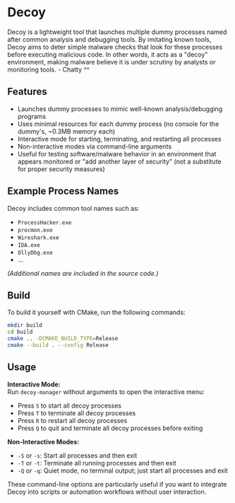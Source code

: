 # Decoy

Decoy is a lightweight tool that launches multiple dummy processes named after common analysis and debugging tools. By imitating known tools, Decoy aims to deter simple malware checks that look for these processes before executing malicious code. In other words, it acts as a "decoy" environment, making malware believe it is under scrutiny by analysts or monitoring tools. - Chatty ^^

## Features

- Launches dummy processes to mimic well-known analysis/debugging programs
- Uses minimal resources for each dummy process (no console for the dummy's, ~0.3MB memory each)
- Interactive mode for starting, terminating, and restarting all processes
- Non-interactive modes via command-line arguments
- Useful for testing software/malware behavior in an environment that appears monitored or "add another layer of security" (not a substitute for proper security measures)

## Example Process Names

Decoy includes common tool names such as:

- `ProcessHacker.exe`
- `procmon.exe`
- `Wireshark.exe`
- `IDA.exe`
- `OllyDbg.exe`
- ...

*(Additional names are included in the source code.)*

## Build

To build it yourself with CMake, run the following commands:

```bash
mkdir build
cd build
cmake .. -DCMAKE_BUILD_TYPE=Release
cmake --build . --config Release
```

## Usage

**Interactive Mode:**  
Run `decoy-manager` without arguments to open the interactive menu:

- Press `S` to start all decoy processes
- Press `T` to terminate all decoy processes
- Press `R` to restart all decoy processes
- Press `Q` to quit and terminate all decoy processes before exiting

**Non-Interactive Modes:**

- `-S` or `-s`: Start all processes and then exit
- `-T` or `-t`: Terminate all running processes and then exit
- `-Q` or `-q`: Quiet mode, no terminal output; just start all processes and exit

These command-line options are particularly useful if you want to integrate Decoy into scripts or automation workflows without user interaction.

